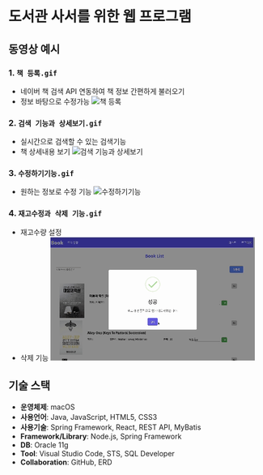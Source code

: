 # 도서관 사서를 위한 웹 프로그램 

## 동영상 예시
### 1. `책 등록.gif`
- 네이버 책 검색 API 연동하여 책 정보 간편하게 불러오기
- 정보 바탕으로 수정가능
![책 등록](https://github.com/Heesuya/book/raw/main/readme/책%20등록.gif)

### 2. `검색 기능과 상세보기.gif`
- 실시간으로 검색할 수 있는 검색기능
- 책 상세내용 보기 
![검색 기능과 상세보기](https://github.com/Heesuya/book/raw/main/readme/검색%20기능과%20상세보기.gif)

### 3. `수정하기기능.gif`
- 원하는 정보로 수정 기능 
![수정하기기능](https://github.com/Heesuya/book/raw/main/readme/수정하기기능.gif)

### 4. `재고수정과 삭제 기능.gif`
- 재고수량 설정
- 삭제 기능
![재고수정과 삭제](https://github.com/Heesuya/book/raw/main/readme/재고수정과%20삭제.gif)

## 기술 스택

- **운영체제**: macOS
- **사용언어**: Java, JavaScript, HTML5, CSS3
- **사용기술**: Spring Framework, React, REST API, MyBatis
- **Framework/Library**: Node.js, Spring Framework
- **DB**: Oracle 11g
- **Tool**: Visual Studio Code, STS, SQL Developer
- **Collaboration**: GitHub, ERD
